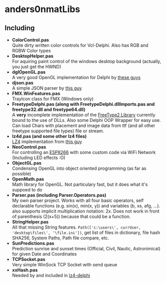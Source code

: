 # anders0nmatLibs
## Including
* **ColorControl.pas**  
	Quite dirty written color controls for Vcl-Delphi. Also has RGB and RGBW Color types  
* **DesktopHelper.pas**  
	For aquiring paint control of the windows desktop background (actually, you just get the HWND)  
* **dglOpenGL.pas**  
	A very good OpenGL implementation for Delphi by [these guys](https://delphigl.com/)  
* **djson.pas**  
	A simple JSON parser by [this guy](https://github.com/thomaserlang/delphi-json)  
* **FMX.WinFeatures.pas**  
	TrayIcon class for FMX (Windows only)  
* **FreetypeDelphi.pas (along with FreetypeDelphi.dllImports.pas and freetype32.dll and freetype64.dll)**  
	A **very** incomplete implementation of the [FreeType2 Library](https://www.freetype.org/) currently bound to the use of DLLs. Also some Delphi OOP Wrapper for easy use. Can load Chars with placement and image data from ttf (and all other freetype supported file types) file or stream.  
* **lz4d.pas (and some other lz4 files)**  
	[LZ4](https://lz4.github.io/lz4/) implementation from [this guy](https://github.com/Hugie/lz4-delphi)  
* **NeoControl.pas**  
	For controlling an [ESP8266](https://en.wikipedia.org/wiki/ESP8266) with some custom code via WiFi Network (Including LED effects :O)  
* **ObjectGL.pas**  
  Condensing OpenGL into object oriented programming (as far as possible)
* **OpenMath.pas**  
  Math library for OpenGL. Not particulary fast, but it does what it's suppoed to do
* **Parser.pas (including Parser.Operators.pas)**  
  My own parser project. Works with all four basic operators, self declarable functions (e.g. sin(x), min(x, y)) and variables (b, xs, afg, ...). also supports
  implicit multiplication notation: 2x. Does not work in front of parenthesis (2(x+5)) because that could be a function.  
* **StringHelper.pas**  
  All that missing String features. `Path(['c:\users\', currUser, 'desktop\files\', '\file.ini'])`, get list of files in dictionary, file hash SHA256, System Paths, Path file compare, etc.  
* **SunPredictions.pas**  
  Prediction sunrise and sunset times (Official, Civil, Nautic, Astronimical) for given Date and Coordinates  
* **TCPSocket.pas**  
  Very simple WinSock TCP Socket with send queue  
* **xxHash.pas**  
  Needed by and included in [lz4-delphi](https://github.com/Hugie/lz4-delphi)

